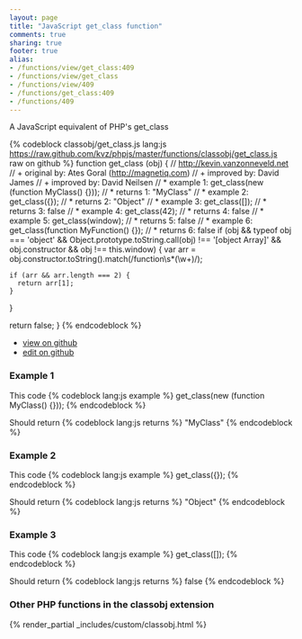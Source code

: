 ```yaml
---
layout: page
title: "JavaScript get_class function"
comments: true
sharing: true
footer: true
alias:
- /functions/view/get_class:409
- /functions/view/get_class
- /functions/view/409
- /functions/get_class:409
- /functions/409
---
```

<!-- Generated by Rakefile:build -->
A JavaScript equivalent of PHP's get_class

{% codeblock classobj/get_class.js lang:js https://raw.github.com/kvz/phpjs/master/functions/classobj/get_class.js raw on github %}
function get_class (obj) {
  // http://kevin.vanzonneveld.net
  // +   original by: Ates Goral (http://magnetiq.com)
  // +   improved by: David James
  // +   improved by: David Neilsen
  // *     example 1: get_class(new (function MyClass() {}));
  // *     returns 1: "MyClass"
  // *     example 2: get_class({});
  // *     returns 2: "Object"
  // *     example 3: get_class([]);
  // *     returns 3: false
  // *     example 4: get_class(42);
  // *     returns 4: false
  // *     example 5: get_class(window);
  // *     returns 5: false
  // *     example 6: get_class(function MyFunction() {});
  // *     returns 6: false
  if (obj && typeof obj === 'object' &&
      Object.prototype.toString.call(obj) !== '[object Array]' &&
      obj.constructor && obj !== this.window) {
    var arr = obj.constructor.toString().match(/function\s*(\w+)/);

    if (arr && arr.length === 2) {
      return arr[1];
    }
  }

  return false;
}
{% endcodeblock %}

 - [view on github](https://github.com/kvz/phpjs/blob/master/functions/classobj/get_class.js)
 - [edit on github](https://github.com/kvz/phpjs/edit/master/functions/classobj/get_class.js)

### Example 1
This code
{% codeblock lang:js example %}
get_class(new (function MyClass() {}));
{% endcodeblock %}

Should return
{% codeblock lang:js returns %}
"MyClass"
{% endcodeblock %}

### Example 2
This code
{% codeblock lang:js example %}
get_class({});
{% endcodeblock %}

Should return
{% codeblock lang:js returns %}
"Object"
{% endcodeblock %}

### Example 3
This code
{% codeblock lang:js example %}
get_class([]);
{% endcodeblock %}

Should return
{% codeblock lang:js returns %}
false
{% endcodeblock %}


### Other PHP functions in the classobj extension
{% render_partial _includes/custom/classobj.html %}
